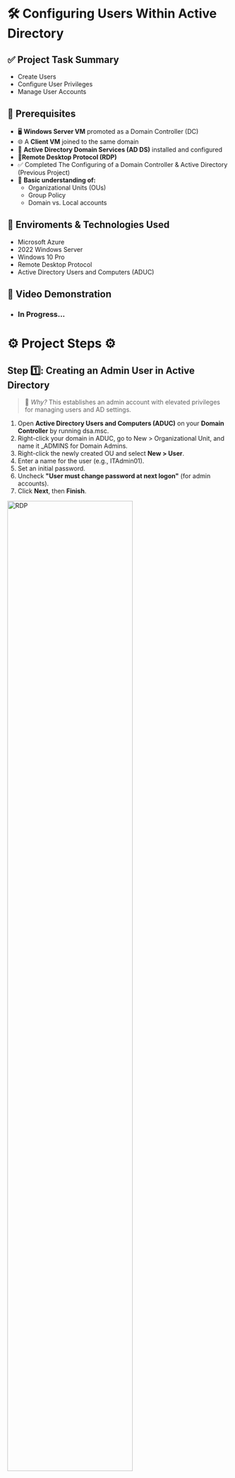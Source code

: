 <h1> 🛠️ Configuring Users Within Active Directory </h1>

## ✅ Project Task Summary

- Create Users
- Configure User Privileges
- Manage User Accounts

## 📌 Prerequisites
- 🖥️ **Windows Server VM** promoted as a Domain Controller (DC)
- 🌐 A **Client VM** joined to the same domain
- 💼 **Active Directory Domain Services (AD DS)** installed and configured
- 📡**Remote Desktop Protocol (RDP)**
- ✅ Completed The Configuring of a Domain Controller & Active Directory (Previous Project)
- 🧠 **Basic understanding of:**
  - Organizational Units (OUs)
  - Group Policy
  - Domain vs. Local accounts

    
## 🔗 Enviroments & Technologies Used 
-  Microsoft Azure
-  2022 Windows Server
-  Windows 10 Pro
-  Remote Desktop Protocol
-  Active Directory Users and Computers (ADUC)

  ## 🎥 Video Demonstration

- ### In Progress...

<h1> ⚙️ Project Steps ⚙️ </h1>

## Step 1️⃣: Creating an Admin User in Active Directory

> 📌 *Why?* This establishes an admin account with elevated privileges for managing users and AD settings.

1. Open **Active Directory Users and Computers (ADUC)** on your **Domain Controller** by running dsa.msc.
2. Right-click your domain in ADUC, go to New > Organizational Unit, and name it _ADMINS for Domain Admins.
3. Right-click the newly created OU and select **New > User**.
4. Enter a name for the user (e.g., ITAdmin01).
5. Set an initial password.
6. Uncheck **"User must change password at next logon"** (for admin accounts).
7. Click **Next**, then **Finish**.


<p>
<img src="https://imgur.com/gJK152u.png" height="75%" width="75%" alt="RDP">
</p>

<br>
<br>

## Step 2️⃣: Assigning Admin Privileges

> 📌 *Why?* Adding the user to the Domain Admins group gives them full administrative rights over Active Directory.

1. Right-click the new user (e.g. ITAdmin01) → **Properties**.
2. Go to the **Member Of** tab → Click **Add**.
3. Type **Domain Admins**, then click **Apply** → **OK**.


 
<p>
<img src="https://imgur.com/BkseNo2.png" height="85%" width="85%" alt="Server Manager">
</p>

<br>
<br>

## Step 3️⃣: Creating a Standard User (New Employee)

> 📌 *Why?* Simulates onboarding a new employee with standard domain-level access.

1. Open **ADUC** → Right-click on the **Users** container → **New > User**.
2. Enter the user's **First and Last Name**.
3. Set an initial password & uncheck **"Password never expires"**.
4. Keep **"User must change password at next logon"** unchecked! (We're only doing this for RDP Issues)
5. Click **Next**, then **Finish**.



<p>
<img src="https://imgur.com/FF97f1z.png" height="30%" width="60%" alt="Firewall">
</p>

<br>
<br>

## Step 4️⃣: Managing User Accounts (Day-to-Day IT Tasks)

> 📌 *Why?* These are daily tasks for IT Help Desk & System Admins to maintain user access and security.

1. Resetting Passwords
  - Right-click the user → **Reset Password** → Enter new password.

2. Disabling or Removing Users
  - Right-click the user → **Disable Account** (useful when offboarding).
  - To delete a user: Right-click → **Delete**.

3. Modifying User Properties
  - Open a user's **Properties** to configure:
  - **Profile Path** (for Roaming Profiles)
  - **Logon Hours** (set login time restrictions)
  - **Group Memberships** (adjust user permissions)



<p>
<img src="https://imgur.com/mUejQPQ.png" height="40%" width="70%" alt="Command Prompt">
</p>

<br>
<br>

## Step 5️⃣: Verifying User Login & Password Policy

📌 *Why?* This ensures users comply with password policies before accessing resources.

1. On the **Client VM**, login as the **new user**.
2. On the **Admin VM**, go to the **new user account** and select **"Reset password at next login"**.
3. Back on the **Client VM**, open **Command Prompt** and run the following command to update Group Policy: *gpupdate /force*
4. Press **Ctrl + Fn + Alt + End** to lock the **Client VM**.
5. Attempt to **log in again** with the new user’s credentials.
6. The system will prompt the user to **change their password**.




